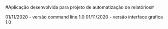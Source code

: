 #Aplicação desenvolvida para projeto de automatização de relatórios#

01/11/2020 - versão command line 1.0
01/11/2020 - versão interface gráfica 1.0